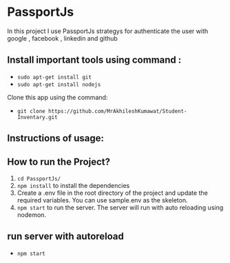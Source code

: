 # PassportJs
In this project I use PassportJs strategys for authenticate the user with google , facebook , linkedin and github

## Install important tools using command :
  * `sudo apt-get install git`
  * `sudo apt-get install nodejs`

Clone this app using the command:
  * `git clone https://github.com/MrAkhileshKumawat/Student-Inventary.git`

## Instructions of usage:

## How to run the Project?

1. `cd PassportJs/`
2. `npm install` to install the dependencies
3. Create a .env file in the root directory of the project and update the required variables. You can use sample.env as the skeleton.
4. `npm start` to run the server. The server will run with auto reloading using nodemon.

## run server with autoreload
  * `npm start`

